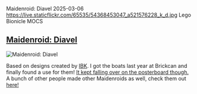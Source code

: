 Maidenroid: Diavel
2025-03-06
https://live.staticflickr.com/65535/54368453047_a521576228_k_d.jpg
Lego Bionicle MOCS

## [Maidenroid: Diavel](https://www.flickr.com/photos/fuzz-e/54368453047)

![Maidenroid: Diavel](https://live.staticflickr.com/65535/54368453047_a521576228_k_d.jpg) 

Based on designs created by [IBK](https://x.com/MAIDENROID_IBK). I got the boats last year at Brickcan and finally found a use for them! [It kept falling over on the posterboard though.](../public/img/maidenroid_diavel/fallover.jpg)
A bunch of other people made other Maidenroids as well, check them out [here!](https://flic.kr/y/3PDDYm3)

